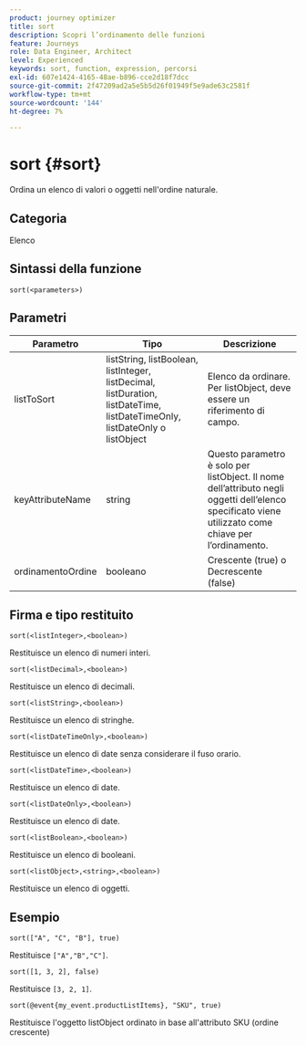 ```yaml
---
product: journey optimizer
title: sort
description: Scopri l’ordinamento delle funzioni
feature: Journeys
role: Data Engineer, Architect
level: Experienced
keywords: sort, function, expression, percorsi
exl-id: 607e1424-4165-48ae-b896-cce2d18f7dcc
source-git-commit: 2f47209ad2a5e5b5d26f01949f5e9ade63c2581f
workflow-type: tm+mt
source-wordcount: '144'
ht-degree: 7%

---
```


# sort {#sort}

Ordina un elenco di valori o oggetti nell&#39;ordine naturale.

## Categoria

Elenco

## Sintassi della funzione

`sort(<parameters>)`

## Parametri

| Parametro | Tipo | Descrizione |
|-----------|------------------|------------------|
| listToSort | listString, listBoolean, listInteger, listDecimal, listDuration, listDateTime, listDateTimeOnly, listDateOnly o listObject | Elenco da ordinare. Per listObject, deve essere un riferimento di campo. |
| keyAttributeName | string | Questo parametro è solo per listObject. Il nome dell’attributo negli oggetti dell’elenco specificato viene utilizzato come chiave per l’ordinamento. |
| ordinamentoOrdine | booleano | Crescente (true) o Decrescente (false) |

## Firma e tipo restituito

`sort(<listInteger>,<boolean>)`

Restituisce un elenco di numeri interi.

`sort(<listDecimal>,<boolean>)`

Restituisce un elenco di decimali.

`sort(<listString>,<boolean>)`

Restituisce un elenco di stringhe.

`sort(<listDateTimeOnly>,<boolean>)`

Restituisce un elenco di date senza considerare il fuso orario.

`sort(<listDateTime>,<boolean>)`

Restituisce un elenco di date.

`sort(<listDateOnly>,<boolean>)`

Restituisce un elenco di date.

`sort(<listBoolean>,<boolean>)`

Restituisce un elenco di booleani.

`sort(<listObject>,<string>,<boolean>)`

Restituisce un elenco di oggetti.

## Esempio

`sort(["A", "C", "B"], true)`

Restituisce `["A","B","C"]`.

`sort([1, 3, 2], false)`

Restituisce `[3, 2, 1]`.

`sort(@event{my_event.productListItems}, "SKU", true)`

Restituisce l&#39;oggetto listObject ordinato in base all&#39;attributo SKU (ordine crescente)

